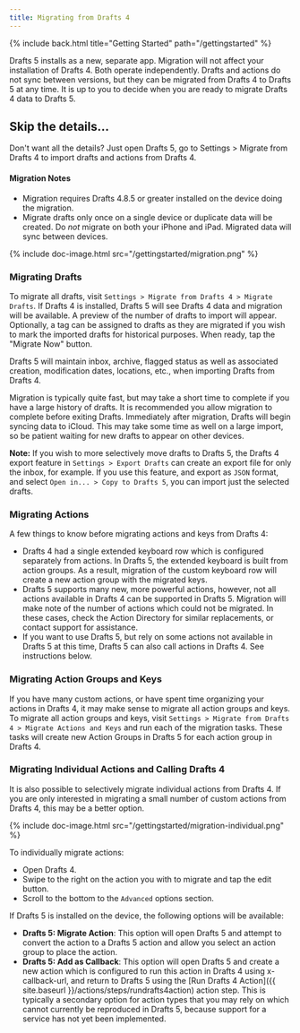 ```yaml
---
title: Migrating from Drafts 4
---
```


{% include back.html title="Getting Started" path="/gettingstarted" %}

Drafts 5 installs as a new, separate app. Migration will not affect your installation of Drafts 4. Both operate independently. Drafts and actions do not sync between versions, but they can be migrated from Drafts 4 to Drafts 5 at any time. It is up to you to decide when you are ready to migrate Drafts 4 data to Drafts 5.

<div class="callout">
<h2>Skip the details...</h2>
<p>
Don't want all the details? Just open Drafts 5, go to Settings > Migrate from Drafts 4 to import drafts and actions from Drafts 4.
</p>
</div>

#### Migration Notes

- Migration requires Drafts 4.8.5 or greater installed on the device doing the migration.
- Migrate drafts only once on a single device or duplicate data will be created. Do *not* migrate on both your iPhone and iPad. Migrated data will sync between devices.

{% include doc-image.html src="/gettingstarted/migration.png" %}

### Migrating Drafts

To migrate all drafts, visit `Settings > Migrate from Drafts 4 > Migrate Drafts`. If Drafts 4 is installed, Drafts 5 will see Drafts 4 data and migration will be available. A preview of the number of drafts to import will appear. Optionally, a tag can be assigned to drafts as they are migrated if you wish to mark the imported drafts for historical purposes. When ready, tap the "Migrate Now" button.

Drafts 5 will maintain inbox, archive, flagged status as well as associated creation, modification dates, locations, etc., when importing Drafts from Drafts 4.

Migration is typically quite fast, but may take a short time to complete if you have a large history of drafts. It is recommended you allow migration to complete before exiting Drafts. Immediately after migration, Drafts will begin syncing data to iCloud. This may take some time as well on a large import, so be patient waiting for new drafts to appear on other devices.

**Note:** If you wish to more selectively move drafts to Drafts 5, the Drafts 4 export feature in `Settings > Export Drafts` can create an export file for only the inbox, for example. If you use this feature, and export as `JSON` format, and select `Open in... > Copy to Drafts 5`, you can import just the selected drafts.

### Migrating Actions

A few things to know before migrating actions and keys from Drafts 4:

- Drafts 4 had a single extended keyboard row which is configured separately from actions. In Drafts 5, the extended keyboard is built from action groups. As a result, migration of the custom keyboard row will create a new action group with the migrated keys.
- Drafts 5 supports many new, more powerful actions, however, not all actions available in Drafts 4 can be supported in Drafts 5. Migration will make note of the number of actions which could not be migrated. In these cases, check the Action Directory for similar replacements, or contact support for assistance.
- If you want to use Drafts 5, but rely on some actions not available in Drafts 5 at this time, Drafts 5 can also call actions in Drafts 4. See instructions below.

### Migrating Action Groups and Keys

If you have many custom actions, or have spent time organizing your actions in Drafts 4, it may make sense to migrate all action groups and keys. To migrate all action groups and keys, visit `Settings > Migrate from Drafts 4 > Migrate Actions and Keys` and run each of the migration tasks. These tasks will create new Action Groups in Drafts 5 for each action group in Drafts 4.

### Migrating Individual Actions and Calling Drafts 4

It is also possible to selectively migrate individual actions from Drafts 4. If you are only interested in migrating a small number of custom actions from Drafts 4, this may be a better option.

{% include doc-image.html src="/gettingstarted/migration-individual.png" %}

To individually migrate actions:

- Open Drafts 4.
- Swipe to the right on the action you with to migrate and tap the edit button.
- Scroll to the bottom to the `Advanced` options section.

If Drafts 5 is installed on the device, the following options will be available:

- **Drafts 5: Migrate Action**: This option will open Drafts 5 and attempt to convert the action to a Drafts 5 action and allow you select an action group to place the action.
- **Drafts 5: Add as Callback**: This option will open Drafts 5 and create a new action which is configured to run this action in Drafts 4 using x-callback-url, and return to Drafts 5 using the [Run Drafts 4 Action]({{ site.baseurl }}/actions/steps/rundrafts4action) action step. This is typically a secondary option for action types that you may rely on which cannot currently be reproduced in Drafts 5, because support for a service has not yet been implemented.
